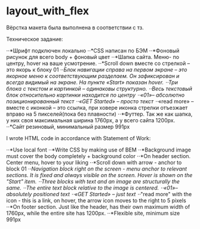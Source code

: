 # layout_with_flex

Вёрстка макета была выполнена в соответствии с тз.

Техническое задание:

⋅⋅*Шрифт подключен локально
⋅⋅*CSS написан по БЭМ
⋅⋅*Фоновый рисунок для всего body + фоновый цвет
⋅⋅*Шапка сайта. Меню- по центру, hover на ваше усмотрение.
⋅⋅*Scroll down вместе со стрелкой – это якорь к блоку 01
⋅⋅*Блок навигации справа на первом экране – это якорное меню к соответствующим разделаем. Он зафиксирован и всегда видимый на экране. На пункте «Start» показан hover.
⋅⋅*Три блока с текстом и картинкой – одинаковы структурно.
⋅⋅*Весь текстовый блок относительно картинки находится по центру
⋅⋅*«01»– абсолютно позиционированный текст
⋅⋅*«GET Started» – просто текст
⋅⋅*«read more» – вместе с иконкой – это ссылка, при ховере иконка стрелки отъезжает вправо на 5 пикселей(пока без плавности)
⋅⋅*Футтер. Так же как шапка, у них своя максимальная ширина 1760px, а у всего сайта 1200px.
⋅⋅*Сайт резиновый, минимальный размер 991px

I wrote HTML code in accordance with Statement of Work:

⋅⋅*Use local font
⋅⋅*Write CSS by making use of BEM
⋅⋅*Background image must cover the body completely + background color
⋅⋅*On header section. Center menu, hover to your liking
⋅⋅*Scroll down with arrow - anchor to block 01
⋅⋅*Navigation block right on the screen - menu anchor to relevant sections. It is fixed and always visible on the screen. Hover is shown on the "Start" item.
⋅⋅*Three blocks with text and an image are structurally the same.
⋅⋅*The entire text block relative to the image is centered.
⋅⋅*«01»– absolutely positioned text
⋅⋅*«GET Started» – just text
⋅⋅*"read more" with the icon - this is a link, on hover, the arrow icon moves to the right to 5 pixels
⋅⋅*On footer section. Just like the header, has their own maximum width of 1760px, while the entire site has 1200px.
⋅⋅*Flexible site, minimum size 991px
